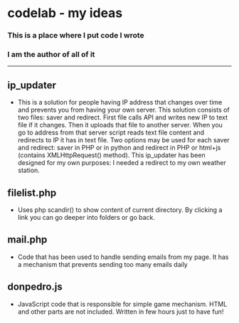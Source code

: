 # codelab - my ideas
### This is a place where I put code I wrote
### I am the author of all of it


----------

## ip_updater

 - This is a solution for people having IP address that changes over time and prevents you from having your own server. This solution consists of two files: saver and redirect. First file calls API and writes new IP to text file if it changes. Then it uploads that file to another server. When you go to address from that server script reads text file content and redirects to IP it has in text file. Two options may be used for each saver and redirect: saver in PHP or in python and redirect in PHP or html+js (contains XMLHttpRequest() method). This ip_updater has been designed for my own purposes: I needed a redirect to my own weather station.

## filelist.php

 - Uses php scandir() to show content of current directory. By clicking a link you can go deeper into folders or go back. 

## mail.php

 - Code that has been used to handle sending emails from my page. It has a mechanism that prevents sending too many emails daily

## donpedro.js

 - JavaScript code that is responsible for simple game mechanism. HTML and other parts are not included. Written in few hours just to have fun!